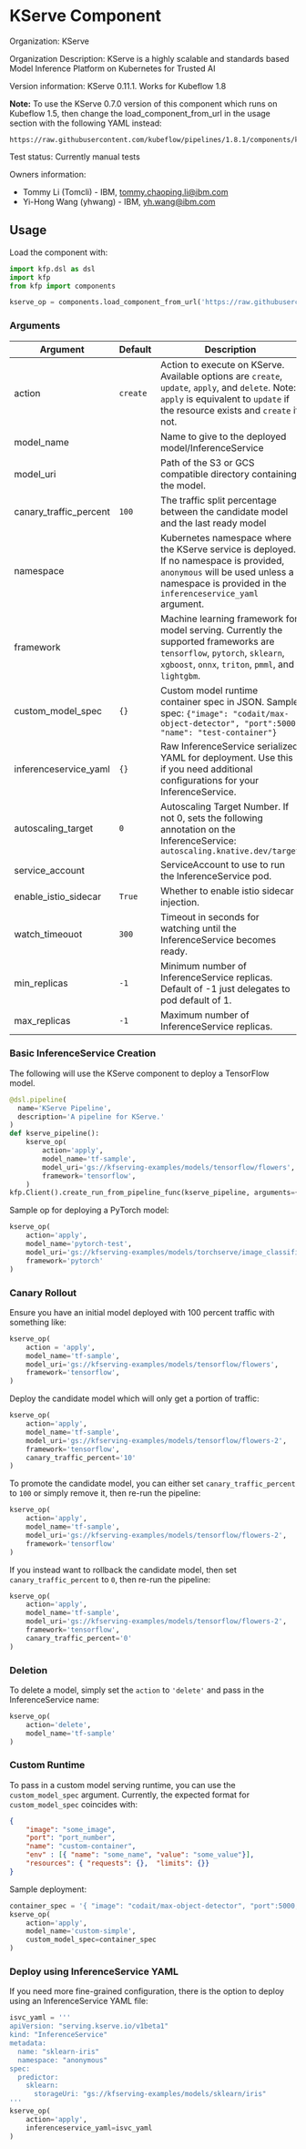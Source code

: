 # KServe Component

Organization: KServe

Organization Description: KServe is a highly scalable and standards based Model Inference Platform on Kubernetes for Trusted AI

Version information: KServe 0.11.1. Works for Kubeflow 1.8

**Note:** To use the KServe 0.7.0 version of this component which runs on Kubeflow 1.5, then change the load_component_from_url in the usage section with the following YAML instead:
```
https://raw.githubusercontent.com/kubeflow/pipelines/1.8.1/components/kserve/component.yaml
```

Test status: Currently manual tests

Owners information:
 - Tommy Li (Tomcli) - IBM, tommy.chaoping.li@ibm.com
 - Yi-Hong Wang (yhwang) - IBM, yh.wang@ibm.com

## Usage

Load the component with:

```python
import kfp.dsl as dsl
import kfp
from kfp import components

kserve_op = components.load_component_from_url('https://raw.githubusercontent.com/kubeflow/pipelines/master/components/kserve/component.yaml')
```

### Arguments

| Argument | Default | Description |
|----------|---------|-------------|
| action   | `create` | Action to execute on KServe. Available options are `create`, `update`, `apply`, and `delete`. Note: `apply` is equivalent to `update` if the resource exists and `create` if not. |
| model_name |  | Name to give to the deployed model/InferenceService |
| model_uri  |  | Path of the S3 or GCS compatible directory containing the  model. |
| canary_traffic_percent | `100` | The traffic split percentage between the candidate model and the last ready model |
| namespace |  | Kubernetes namespace where the KServe service is deployed. If no namespace is provided, `anonymous` will be used unless a namespace is provided in the `inferenceservice_yaml` argument. |
| framework |  | Machine learning framework for model serving. Currently the supported frameworks are  `tensorflow`, `pytorch`, `sklearn`, `xgboost`, `onnx`, `triton`, `pmml`, and `lightgbm`. |
| custom_model_spec | `{}` | Custom model runtime container spec in JSON. Sample spec: `{"image": "codait/max-object-detector", "port":5000, "name": "test-container"}` |
| inferenceservice_yaml | `{}` | Raw InferenceService serialized YAML for deployment. Use this if you need additional configurations for your InferenceService. |
| autoscaling_target | `0` | Autoscaling Target Number. If not 0, sets the following annotation on the InferenceService: `autoscaling.knative.dev/target` |
| service_account | | ServiceAccount to use to run the InferenceService pod. |
| enable_istio_sidecar | `True` | Whether to enable istio sidecar injection. |
| watch_timeouot | `300` | Timeout in seconds for watching until the InferenceService becomes ready. |
| min_replicas | `-1` | Minimum number of InferenceService replicas. Default of -1 just delegates to pod default of 1. |
| max_replicas | `-1` | Maximum number of InferenceService replicas. |


### Basic InferenceService Creation

The following will use the KServe component to deploy a TensorFlow model.

```python
@dsl.pipeline(
  name='KServe Pipeline',
  description='A pipeline for KServe.'
)
def kserve_pipeline():
    kserve_op(
        action='apply',
        model_name='tf-sample',
        model_uri='gs://kfserving-examples/models/tensorflow/flowers',
        framework='tensorflow',
    )
kfp.Client().create_run_from_pipeline_func(kserve_pipeline, arguments={})
```

Sample op for deploying a PyTorch model:

```python
kserve_op(
    action='apply',
    model_name='pytorch-test',
    model_uri='gs://kfserving-examples/models/torchserve/image_classifier',
    framework='pytorch'
)
```

### Canary Rollout

Ensure you have an initial model deployed with 100 percent traffic with something like:

```python
kserve_op(
    action = 'apply',
    model_name='tf-sample',
    model_uri='gs://kfserving-examples/models/tensorflow/flowers',
    framework='tensorflow',
)
```

Deploy the candidate model which will only get a portion of traffic:

```python
kserve_op(
    action='apply',
    model_name='tf-sample',
    model_uri='gs://kfserving-examples/models/tensorflow/flowers-2',
    framework='tensorflow',
    canary_traffic_percent='10'
)
```

To promote the candidate model, you can either set `canary_traffic_percent` to `100` or simply remove it, then re-run the pipeline:

```python
kserve_op(
    action='apply',
    model_name='tf-sample',
    model_uri='gs://kfserving-examples/models/tensorflow/flowers-2',
    framework='tensorflow'
)
```

If you instead want to rollback the candidate model, then set `canary_traffic_percent` to `0`, then re-run the pipeline:

```python
kserve_op(
    action='apply',
    model_name='tf-sample',
    model_uri='gs://kfserving-examples/models/tensorflow/flowers-2',
    framework='tensorflow',
    canary_traffic_percent='0'
)
```

### Deletion

To delete a model, simply set the `action` to `'delete'` and pass in the InferenceService name:

```python
kserve_op(
    action='delete',
    model_name='tf-sample'
)
```

### Custom Runtime

To pass in a custom model serving runtime, you can use the `custom_model_spec` argument. Currently,
the expected format for `custom_model_spec` coincides with:

```json
{
    "image": "some_image",
    "port": "port_number",
    "name": "custom-container",
    "env" : [{ "name": "some_name", "value": "some_value"}],
    "resources": { "requests": {},  "limits": {}}
}
```

Sample deployment:

```python
container_spec = '{ "image": "codait/max-object-detector", "port":5000, "name": "custom-container"}'
kserve_op(
    action='apply',
    model_name='custom-simple',
    custom_model_spec=container_spec
)
```

### Deploy using InferenceService YAML

If you need more fine-grained configuration, there is the option to deploy using an InferenceService YAML file:

```python
isvc_yaml = '''
apiVersion: "serving.kserve.io/v1beta1"
kind: "InferenceService"
metadata:
  name: "sklearn-iris"
  namespace: "anonymous"
spec:
  predictor:
    sklearn:
      storageUri: "gs://kfserving-examples/models/sklearn/iris"
'''
kserve_op(
    action='apply',
    inferenceservice_yaml=isvc_yaml
)
```

